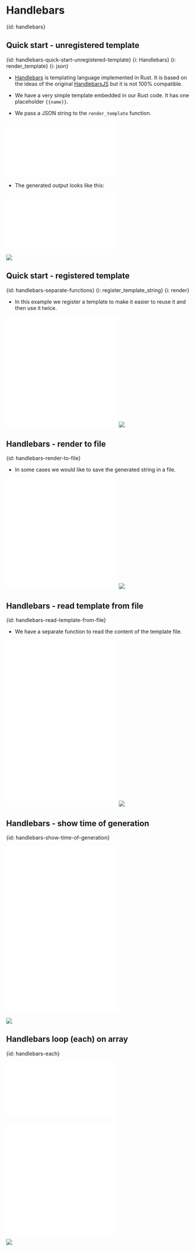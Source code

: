 # Handlebars
{id: handlebars}

## Quick start - unregistered template
{id: handlebars-quick-start-unregistered-template}
{i: Handlebars}
{i: render_template}
{i: json}

* [Handlebars](https://crates.io/crates/handlebars) is templating language implemented in Rust. It is based on the ideas of the original [HandlebarsJS](https://handlebarsjs.com/) but it is not 100% compatible.

* We have a very simple template embedded in our Rust code. It has one placeholder `{{name}}`.
* We pass a JSON string to the `render_template` function.

![](examples/handlebars/handlebars-quick/src/main.rs)

* The generated output looks like this:

![](examples/handlebars/handlebars-quick/out.html)

![](examples/handlebars/handlebars-quick/Cargo.toml)

## Quick start - registered template
{id: handlebars-separate-functions}
{i: register_template_string}
{i: render}

* In this example we register a template to make it easier to reuse it and then use it twice.

![](examples/handlebars/handlebars-separate-functions/src/main.rs)
![](examples/handlebars/handlebars-separate-functions/out.html)
![](examples/handlebars/handlebars-separate-functions/Cargo.toml)

##  Handlebars - render to file
{id: handlebars-render-to-file}

* In some cases we would like to save the generated string in a file.

![](examples/handlebars/handlebars-render-to-file/src/main.rs)
![](examples/handlebars/handlebars-render-to-file/hello.html)
![](examples/handlebars/handlebars-render-to-file/Cargo.toml)

##  Handlebars - read template from file
{id: handlebars-read-template-from-file}

* We have a separate function to read the content of the template file.

![](examples/handlebars/handlebars-template-file/template.html)
![](examples/handlebars/handlebars-template-file/src/main.rs)
![](examples/handlebars/handlebars-template-file/hello.html)
![](examples/handlebars/handlebars-template-file/Cargo.toml)

## Handlebars - show time of generation
{id: handlebars-show-time-of-generation}

![](examples/handlebars/handlebars-date/src/main.rs)
![](examples/handlebars/handlebars-date/template.html)
![](examples/handlebars/handlebars-date/hello.html)

![](examples/handlebars/handlebars-date/Cargo.toml)

## Handlebars loop (each) on array
{id: handlebars-each}

![](examples/handlebars/handlebars-loop/template.html)

![](examples/handlebars/handlebars-loop/hello.html)
![](examples/handlebars/handlebars-loop/src/main.rs)

![](examples/handlebars/handlebars-loop/Cargo.toml)


